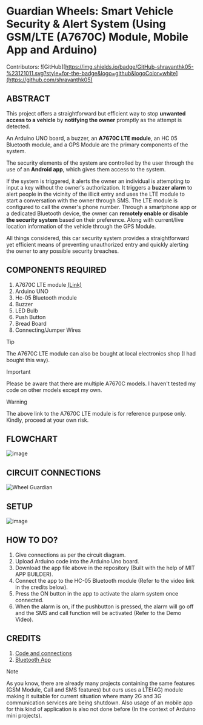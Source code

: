 # Guardian Wheels: Smart Vehicle Security & Alert System (Using GSM/LTE (A7670C) Module, Mobile App and Arduino)
Contributors:
![GitHub][https://img.shields.io/badge/GitHub-shravanthk05-%23121011.svg?style=for-the-badge&logo=github&logoColor=white](https://github.com/shravanthk05)

## ABSTRACT
  This project offers a straightforward but efficient way to stop **unwanted access to a vehicle** by **notifying the owner** promptly as the attempt is detected. 

  An Arduino UNO board, a buzzer, an **A7670C LTE module**, an HC 05 Bluetooth module, and a GPS Module are the primary components of the system. 

  The security elements of the system are controlled by the user through the use of an **Android app**, which gives them access to the system. 

  If the system is triggered, it alerts the owner an individual is attempting to input a key without the owner's authorization. It triggers a **buzzer alarm** to alert people in the vicinity 
of the illicit entry and uses the LTE module to start a conversation with the owner through SMS. 
The LTE module is configured to call the owner's phone number. 
Through a smartphone app or a dedicated Bluetooth device, the owner can **remotely enable or disable the security system** based on their preference. 
Along with current/live location information of the vehicle through the GPS Module.

  All things considered, this car security system provides a straightforward yet efficient means of preventing unauthorized entry and quickly alerting the owner to any possible 
security breaches.

## COMPONENTS REQUIRED
1. A7670C LTE module [(Link)](https://www.graylogix.in/product/sim-a7670c-4g-lte-ttl-modem)
2. Arduino UNO 
3. Hc-05 Bluetooth module 
4. Buzzer 
5. LED Bulb
6. Push Button
7. Bread Board 
8. Connecting/Jumper Wires 

> [!TIP]
> The A7670C LTE module can also be bought at local electronics shop (I had bought this way).

> [!IMPORTANT]
> Please be aware that there are multiple A7670C models. I haven't tested my code on other
models except my own.

> [!WARNING]
> The above link to the A7670C LTE module is for reference purpose only. Kindly, proceed at your own risk.

## FLOWCHART
![image](https://github.com/shravanthk05/Guardian-Wheels/assets/156297076/5d6250a9-1489-44ed-9e0f-29ed76b8ceaf)

## CIRCUIT CONNECTIONS
![Wheel Guardian](https://github.com/shravanthk05/Guardian-Wheels/assets/156297076/d121cf15-9954-447b-a778-ded9d45afba4)

## SETUP
![image](https://github.com/shravanthk05/Guardian-Wheels/assets/156297076/e49f6239-ea36-4aa9-a1d7-5638ea668251)

## HOW TO DO?
1. Give connections as per the circuit diagram.
2. Upload Arduino code into the Arduino Uno board.
3. Download the app file above in the repository (Built with the help of MIT APP BUILDER). 
4. Connect the app to the HC-05 Bluetooth module (Refer to the video link in the credits below).
5. Press the ON button in the app to activate the alarm system once connected.
6. When the alarm is on, if the pushbutton is pressed, the alarm will go off and the SMS and call function will be activated (Refer to the Demo Video).

## CREDITS
1) [Code and connections](https://forum.arduino.cc/t/arduino-code-for-4g-lte-sim-a7670c-development-board/1087180)
2) [Bluetooth App](https://www.youtube.com/watch?v=aQcJ4uHdQEA&t=1429s)

> [!NOTE]
> As you know, there are already many projects containing the same features (GSM Module, Call and SMS features) but ours uses a LTE(4G) module making it suitable for current situation
> where many 2G and 3G communication services are being shutdown. Also usage of an mobile app for this kind of application is also not done before (In the context of Arduino mini projects).


